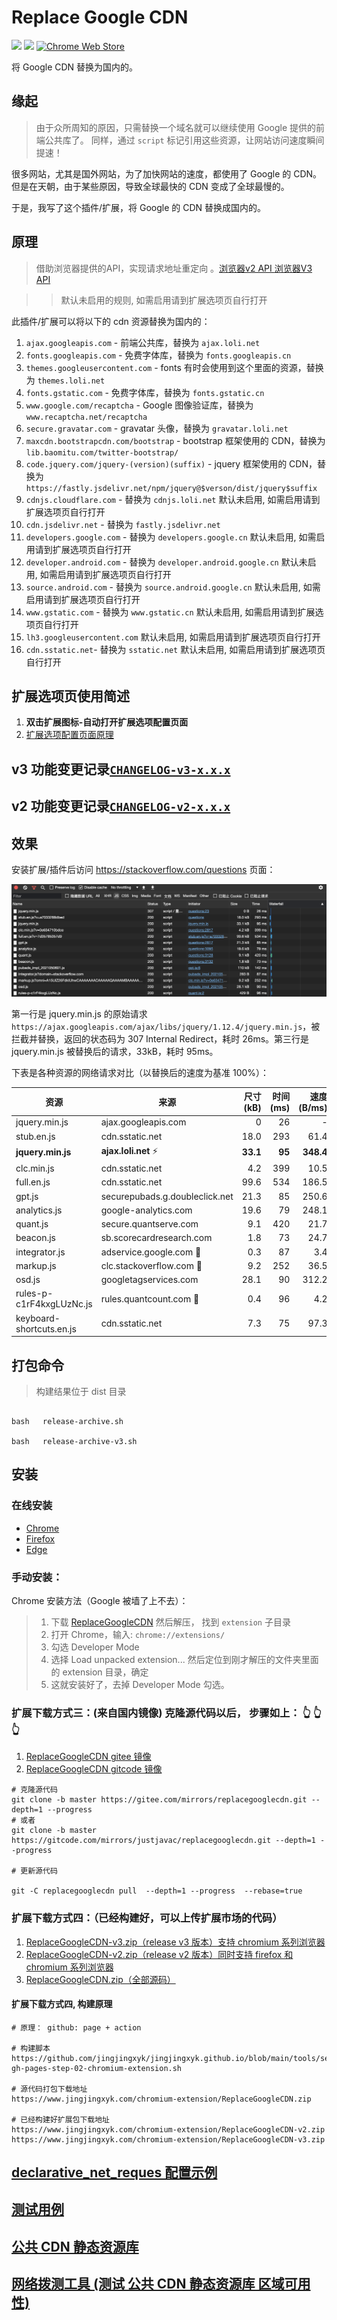 # Replace Google CDN

[![](https://img.shields.io/github/issues/justjavac/ReplaceGoogleCDN.svg)](https://github.com/justjavac/ReplaceGoogleCDN/issues) [![](https://img.shields.io/github/release/justjavac/ReplaceGoogleCDN.svg)](https://github.com/justjavac/ReplaceGoogleCDN/releases)
[![Chrome Web Store](https://img.shields.io/chrome-web-store/v/kpampjmfiopfpkkepbllemkibefkiice.svg)](https://chrome.google.com/webstore/detail/kpampjmfiopfpkkepbllemkibefkiice)

将 Google CDN 替换为国内的。

## 缘起

> 由于众所周知的原因，只需替换一个域名就可以继续使用 Google 提供的前端公共库了。
> 同样，通过 `script` 标记引用这些资源，让网站访问速度瞬间提速！

很多网站，尤其是国外网站，为了加快网站的速度，都使用了 Google 的 CDN。
但是在天朝，由于某些原因，导致全球最快的 CDN 变成了全球最慢的。

于是，我写了这个插件/扩展，将 Google 的 CDN 替换成国内的。

## 原理

> 借助浏览器提供的API，实现请求地址重定向 。[浏览器v2 API ](https://developer.mozilla.org/en-US/docs/Mozilla/Add-ons/WebExtensions/API/webRequest)  [浏览器V3 API ](https://developer.mozilla.org/en-US/docs/Mozilla/Add-ons/WebExtensions/API/declarativeNetRequest)

> > 默认未启用的规则, 如需启用请到扩展选项页自行打开

此插件/扩展可以将以下的 cdn 资源替换为国内的：

1. `ajax.googleapis.com` - 前端公共库，替换为 `ajax.loli.net`
1. `fonts.googleapis.com` - 免费字体库，替换为 `fonts.googleapis.cn`
1. `themes.googleusercontent.com` - fonts 有时会使用到这个里面的资源，替换为 `themes.loli.net`
1. `fonts.gstatic.com` - 免费字体库，替换为 `fonts.gstatic.cn`
1. `www.google.com/recaptcha` - Google 图像验证库，替换为 `www.recaptcha.net/recaptcha`
1. `secure.gravatar.com` - gravatar 头像，替换为 `gravatar.loli.net`
1. `maxcdn.bootstrapcdn.com/bootstrap` - bootstrap 框架使用的 CDN，替换为 `lib.baomitu.com/twitter-bootstrap/`
1. `code.jquery.com/jquery-(version)(suffix)` - jquery 框架使用的 CDN，替换为 `https://fastly.jsdelivr.net/npm/jquery@$verson/dist/jquery$suffix`
1. `cdnjs.cloudflare.com` - 替换为 `cdnjs.loli.net` 默认未启用, 如需启用请到扩展选项页自行打开
1. `cdn.jsdelivr.net` - 替换为 `fastly.jsdelivr.net`
1. `developers.google.com` - 替换为 `developers.google.cn` 默认未启用, 如需启用请到扩展选项页自行打开
1. `developer.android.com` - 替换为 `developer.android.google.cn` 默认未启用, 如需启用请到扩展选项页自行打开
1. `source.android.com` - 替换为 `source.android.google.cn` 默认未启用, 如需启用请到扩展选项页自行打开
1. `www.gstatic.com` - 替换为 `www.gstatic.cn` 默认未启用, 如需启用请到扩展选项页自行打开
1. `lh3.googleusercontent.com` 默认未启用, 如需启用请到扩展选项页自行打开
1. `cdn.sstatic.net`- 替换为 `sstatic.net` 默认未启用, 如需启用请到扩展选项页自行打开

## 扩展选项页使用简述

1. <strong>双击扩展图标-自动打开扩展选项配置页面</strong>
1. [扩展选项配置页面原理](extension/options_ui/README.md)

## v3 功能变更记录[`CHANGELOG-v3-x.x.x`](CHANGELOG-v3-x.x.x.md)

## v2 功能变更记录[`CHANGELOG-v2-x.x.x`](CHANGELOG-v2-x.x.x.md)

## 效果

安装扩展/插件后访问 <https://stackoverflow.com/questions> 页面：

![](./screen-sof.png)

第一行是 jquery.min.js 的原始请求 `https://ajax.googleapis.com/ajax/libs/jquery/1.12.4/jquery.min.js`，被拦截并替换，返回的状态码为
307 Internal Redirect，耗时 26ms。第三行是 jquery.min.js 被替换后的请求，33kB，耗时 95ms。

下表是各种资源的网络请求对比（以替换后的速度为基准 100%）：

| 资源                     | 来源                           | 尺寸(kB) | 时间(ms) | 速度(B/ms) |   百分比 |
| ------------------------ | ------------------------------ | -------: | -------: | ---------: | -------: |
| jquery.min.js            | ajax.googleapis.com            |        0 |       26 |          - |        - |
| stub.en.js               | cdn.sstatic.net                |     18.0 |      293 |       61.4 |      18% |
| **jquery.min.js**        | **ajax.loli.net** ⚡️          | **33.1** |   **95** |  **348.4** | **100%** |
| clc.min.js               | cdn.sstatic.net                |      4.2 |      399 |       10.5 |      30% |
| full.en.js               | cdn.sstatic.net                |     99.6 |      534 |      186.5 |      54% |
| gpt.js                   | securepubads.g.doubleclick.net |     21.3 |       85 |      250.6 |      72% |
| analytics.js             | google-analytics.com           |     19.6 |       79 |      248.1 |      71% |
| quant.js                 | secure.quantserve.com          |      9.1 |      420 |       21.7 |      62% |
| beacon.js                | sb.scorecardresearch.com       |      1.8 |       73 |       24.7 |      71% |
| integrator.js            | adservice.google.com 🐌        |      0.3 |       87 |        3.4 |       1% |
| markup.js                | clc.stackoverflow.com 🐌       |      9.2 |      252 |       36.5 |      10% |
| osd.js                   | googletagservices.com          |     28.1 |       90 |      312.2 |      89% |
| rules-p-c1rF4kxgLUzNc.js | rules.quantcount.com 🐌        |      0.4 |       96 |        4.2 |       1% |
| keyboard-shortcuts.en.js | cdn.sstatic.net                |      7.3 |       75 |       97.3 |    27.9% |

## 打包命令

> 构建结果位于 dist 目录

```shell

bash   release-archive.sh

bash   release-archive-v3.sh

```

## 安装

### 在线安装

- [Chrome](https://chrome.google.com/webstore/detail/replace-google-cdn/kpampjmfiopfpkkepbllemkibefkiice)
- [Firefox](https://addons.mozilla.org/zh-CN/firefox/addon/google-cdn-replace/)
- [Edge](https://microsoftedge.microsoft.com/addons/detail/replace-google-cdn/cojepngjobmaiajphkijbdcdjnnjhpjc)

### 手动安装：

Chrome 安装方法（Google 被墙了上不去）：

> 1. 下载 [ReplaceGoogleCDN](https://github.com/justjavac/ReplaceGoogleCDN/archive/master.zip) 然后解压，
>    找到 `extension` 子目录
> 2. 打开 Chrome，输入: `chrome://extensions/`
> 3. 勾选 Developer Mode
> 4. 选择 Load unpacked extension... 然后定位到刚才解压的文件夹里面的 extension 目录，确定
> 5. 这就安装好了，去掉 Developer Mode 勾选。

### 扩展下载方式三：(来自国内镜像) 克隆源代码以后， 步骤如上： :point_up_2: :point_up_2: :point_up_2:

1. [ReplaceGoogleCDN gitee 镜像](https://gitee.com/mirrors/replacegooglecdn)
1. [ReplaceGoogleCDN gitcode 镜像](https://gitcode.com/mirrors/justjavac/replacegooglecdn.git)

```shell
# 克隆源代码
git clone -b master https://gitee.com/mirrors/replacegooglecdn.git --depth=1 --progress
# 或者
git clone -b master https://gitcode.com/mirrors/justjavac/replacegooglecdn.git --depth=1 --progress

# 更新源代码

git -C replacegooglecdn pull  --depth=1 --progress  --rebase=true

```

### 扩展下载方式四：（已经构建好，可以上传扩展市场的代码）

1. [ReplaceGoogleCDN-v3.zip（release v3 版本）支持 chromium 系列浏览器](https://www.jingjingxyk.com/chromium-extension/ReplaceGoogleCDN-v3.zip)
1. [ReplaceGoogleCDN-v2.zip（release v2 版本）同时支持 firefox 和 chromium 系列浏览器](https://www.jingjingxyk.com/chromium-extension/ReplaceGoogleCDN-v2.zip)
1. [ReplaceGoogleCDN.zip（全部源码）](https://www.jingjingxyk.com/chromium-extension/ReplaceGoogleCDN.zip)

#### 扩展下载方式四, 构建原理

```text
# 原理： github: page + action

# 构建脚本
https://github.com/jingjingxyk/jingjingxyk.github.io/blob/main/tools/setup-gh-pages-step-02-chromium-extension.sh

# 源代码打包下载地址
https://www.jingjingxyk.com/chromium-extension/ReplaceGoogleCDN.zip

# 已经构建好扩展包下载地址
https://www.jingjingxyk.com/chromium-extension/ReplaceGoogleCDN-v2.zip
https://www.jingjingxyk.com/chromium-extension/ReplaceGoogleCDN-v3.zip

```

## [declarative_net_reques 配置示例](extension/rules/README.md)

## [测试用例](test/README.md)

## [公共 CDN 静态资源库](public-cdn.md)

## [网络拨测工具 (测试 公共 CDN 静态资源库 区域可用性)](tools/net-detect.md)
